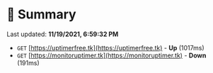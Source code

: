 # 📖 Summary
Last updated: **11/19/2021, 6:59:32 PM**

- `GET` [https://uptimerfree.tk](https://uptimerfree.tk) - **Up** (1017ms)
- `GET` [https://monitoruptimer.tk](https://monitoruptimer.tk) - **Down** (191ms)
